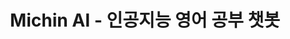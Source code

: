 ---
layout: post
title: Michin AI - 인공지능 영어 공부 챗봇
description: >
  --- 2020. 08. 31. ~ 2020. 10. 08.
  <br><br>
  **TEAM 3.14**  

  이태경(팀장) :  

  김송희 :  

  조희진 :  

  **정인균 :**  

  정진아 :  
  <br><br>
  영어 공부의 필요성은 느끼지만 시간적 여유가 부족하다...  

  채팅 봇을 이용하여 틈틈이 영어로 대화할 수 있다면 어떨까?  

  대화 기록을 기반으로 피드백을 제공하면 공부에 도움이 되지 않을까?  

  카카오톡 챗봇을 기반으로 영어 공부를 도와주는 인공지능 영어 대화 서비스 **미국 친구 AI**
  <br><br>
  ![Springboot](https://img.shields.io/badge/-Springboot-green)
  ![Vue](https://img.shields.io/badge/-Vue-%2342b883)
  ![MySQL](https://img.shields.io/badge/-MySQL-blue)
  ![MariaDB](https://img.shields.io/badge/-MariaDB-blue)
  ![MongoDB](https://img.shields.io/badge/-MongoDB-brightgreen)
  ![Docker](https://img.shields.io/badge/-Docker-0db7ed)
  ![NGINX](https://img.shields.io/badge/-NGINX-00984b)
  ![Jenkins](https://img.shields.io/badge/-Jenkins-red)
  ![ParlAI](https://img.shields.io/badge/-ParlAI-ec1454)
  ![LanguageTool](https://img.shields.io/badge/-LanguageTool-blue)
  ![Kakao i Open Builder](https://img.shields.io/badge/-Kakao i Open Builder-yellow)
  ![Selenium](https://img.shields.io/badge/-Selenium-brightgreen)

related_posts: 
  - 
  # - project/_posts/2012-02-07-test-content.md
comments: true
---